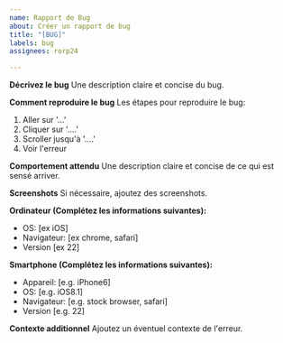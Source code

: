 ```yaml
---
name: Rapport de Bug
about: Créer un rapport de bug
title: "[BUG]"
labels: bug
assignees: rorp24

---
```


**Décrivez le bug**
Une description claire et concise du bug.

**Comment reproduire le bug**
Les étapes pour reproduire le bug:
1. Aller sur '...'
2. Cliquer sur '....'
3. Scroller jusqu'à '....'
4. Voir l'erreur

**Comportement attendu**
Une description claire et concise de ce qui est sensé arriver.

**Screenshots**
Si nécessaire, ajoutez des screenshots.

**Ordinateur (Complétez les informations suivantes):**
 - OS: [ex iOS]
 - Navigateur: [ex chrome, safari]
 - Version [ex 22]

**Smartphone (Complétez les informations suivantes):**
 - Appareil: [e.g. iPhone6]
 - OS: [e.g. iOS8.1]
 - Navigateur: [e.g. stock browser, safari]
 - Version [e.g. 22]

**Contexte additionnel**
Ajoutez un éventuel contexte de l'erreur.
